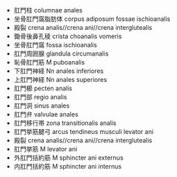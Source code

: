 - 肛門柱 columnae anales
- 坐骨肛門窩脂肪体 corpus adiposum fossae ischioanalis
- 殿裂 crena analis//crena ani//crena interglutealis
- 鋤骨後鼻孔稜 crista choanalis vomeris
- 坐骨肛門窩 fossa ischioanalis
- 肛門周囲腺 glandula circumanalis
- 恥骨肛門筋 M puboanalis
- 下肛門神経 Nn anales inferiores
- 上肛門神経 Nn anales superiores
- 肛門櫛 pecten analis
- 肛門部 regio analis
- 肛門洞 sinus anales
- 肛門弁 valvulae anales
- 肛門移行帯 zona transitionalis analis
- 肛門挙筋腱弓 arcus tendineus musculi levator ani
- 殿裂 crena analis//crena ani//crena interglutealis
- 肛門挙筋 M levator ani
- 外肛門括約筋 M sphincter ani externus
- 内肛門括約筋 M sphincter ani internus
